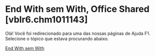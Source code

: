 
# End With sem With, Office Shared [vblr6.chm1011143]

Olá! Você foi redirecionado para uma das nossas páginas de Ajuda F1. Selecione o tópico que estava procurando abaixo.

[End With sem With](http://msdn.microsoft.com/library/b91cf47b-85f3-0429-a9ce-7e705ff52a0e%28Office.15%29.aspx)
